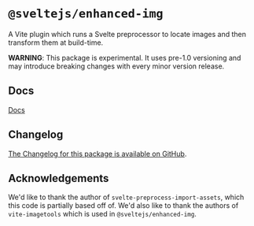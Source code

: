 # `@sveltejs/enhanced-img`

A Vite plugin which runs a Svelte preprocessor to locate images and then transform them at build-time.

**WARNING**: This package is experimental. It uses pre-1.0 versioning and may introduce breaking changes with every minor version release.

## Docs

[Docs](https://kit.svelte.dev/docs/images)

## Changelog

[The Changelog for this package is available on GitHub](https://github.com/sveltejs/kit/blob/master/packages/enhanced-img/CHANGELOG.md).

## Acknowledgements

We'd like to thank the author of `svelte-preprocess-import-assets`, which this code is partially based off of. We'd also like to thank the authors of `vite-imagetools` which is used in `@sveltejs/enhanced-img`.
